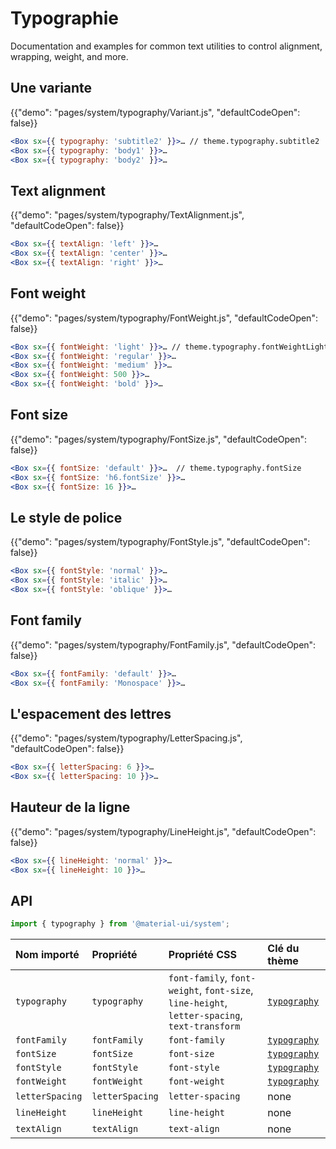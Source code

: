 # Typographie

<p class="description">Documentation and examples for common text utilities to control alignment, wrapping, weight, and more.</p>

## Une variante

{{"demo": "pages/system/typography/Variant.js", "defaultCodeOpen": false}}

```jsx
<Box sx={{ typography: 'subtitle2' }}>… // theme.typography.subtitle2
<Box sx={{ typography: 'body1' }}>…
<Box sx={{ typography: 'body2' }}>…
```

## Text alignment

{{"demo": "pages/system/typography/TextAlignment.js", "defaultCodeOpen": false}}

```jsx
<Box sx={{ textAlign: 'left' }}>…
<Box sx={{ textAlign: 'center' }}>…
<Box sx={{ textAlign: 'right' }}>…
```

## Font weight

{{"demo": "pages/system/typography/FontWeight.js", "defaultCodeOpen": false}}

```jsx
<Box sx={{ fontWeight: 'light' }}>… // theme.typography.fontWeightLight
<Box sx={{ fontWeight: 'regular' }}>…
<Box sx={{ fontWeight: 'medium' }}>…
<Box sx={{ fontWeight: 500 }}>…
<Box sx={{ fontWeight: 'bold' }}>…
```

## Font size

{{"demo": "pages/system/typography/FontSize.js", "defaultCodeOpen": false}}

```jsx
<Box sx={{ fontSize: 'default' }}>…  // theme.typography.fontSize
<Box sx={{ fontSize: 'h6.fontSize' }}>…
<Box sx={{ fontSize: 16 }}>…
```

## Le style de police

{{"demo": "pages/system/typography/FontStyle.js", "defaultCodeOpen": false}}

```jsx
<Box sx={{ fontStyle: 'normal' }}>…
<Box sx={{ fontStyle: 'italic' }}>…
<Box sx={{ fontStyle: 'oblique' }}>…
```

## Font family

{{"demo": "pages/system/typography/FontFamily.js", "defaultCodeOpen": false}}

```jsx
<Box sx={{ fontFamily: 'default' }}>…
<Box sx={{ fontFamily: 'Monospace' }}>…
```

## L'espacement des lettres

{{"demo": "pages/system/typography/LetterSpacing.js", "defaultCodeOpen": false}}

```jsx
<Box sx={{ letterSpacing: 6 }}>…
<Box sx={{ letterSpacing: 10 }}>…
```

## Hauteur de la ligne

{{"demo": "pages/system/typography/LineHeight.js", "defaultCodeOpen": false}}

```jsx
<Box sx={{ lineHeight: 'normal' }}>…
<Box sx={{ lineHeight: 10 }}>…
```

## API

```js
import { typography } from '@material-ui/system';
```

| Nom importé     | Propriété       | Propriété CSS                                                                                | Clé du thème                                                           |
|:--------------- |:--------------- |:-------------------------------------------------------------------------------------------- |:---------------------------------------------------------------------- |
| `typography`    | `typography`    | `font-family`, `font-weight`, `font-size`, `line-height`, `letter-spacing`, `text-transform` | [`typography`](/customization/default-theme/?expand-path=$.typography) |
| `fontFamily`    | `fontFamily`    | `font-family`                                                                                | [`typography`](/customization/default-theme/?expand-path=$.typography) |
| `fontSize`      | `fontSize`      | `font-size`                                                                                  | [`typography`](/customization/default-theme/?expand-path=$.typography) |
| `fontStyle`     | `fontStyle`     | `font-style`                                                                                 | [`typography`](/customization/default-theme/?expand-path=$.typography) |
| `fontWeight`    | `fontWeight`    | `font-weight`                                                                                | [`typography`](/customization/default-theme/?expand-path=$.typography) |
| `letterSpacing` | `letterSpacing` | `letter-spacing`                                                                             | none                                                                   |
| `lineHeight`    | `lineHeight`    | `line-height`                                                                                | none                                                                   |
| `textAlign`     | `textAlign`     | `text-align`                                                                                 | none                                                                   |
